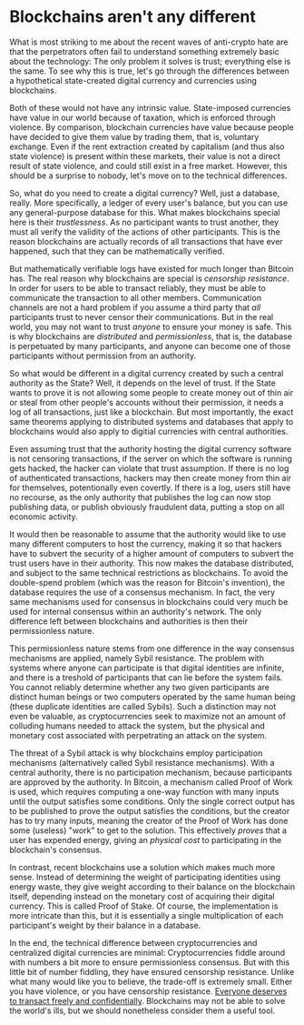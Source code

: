 # Blockchains aren't any different

What is most striking to me about the recent waves of anti-crypto hate are that
the perpetrators often fail to understand something extremely basic about the
technology: The only problem it solves is trust; everything else is the same.
To see why this is true, let's go through the differences between a
hypothetical state-created digital currency and currencies using blockchains.

Both of these would not have any intrinsic value. State-imposed currencies have
value in our world because of taxation, which is enforced through violence. By
comparison, blockchain currencies have value because people have decided to
give them value by trading them, that is, voluntary exchange. Even if the rent
extraction created by capitalism (and thus also state violence) is present
within these markets, their value is not a direct result of state violence,
and could still exist in a free market. However, this should be a surprise to
nobody, let's move on to the technical differences.

So, what do you need to create a digital currency? Well, just a database,
really. More specifically, a ledger of every user's balance, but you can use
any general-purpose database for this. What makes blockchains special here is
their *trustlessness*. As no participant wants to trust another, they must all
verify the validity of the actions of other participants. This is the reason
blockchains are actually records of all transactions that have ever happened,
such that they can be mathematically verified.

But mathematically verifiable logs have existed for much longer than Bitcoin
has. The real reason why blockchains are special is *censorship resistance*.
In order for users to be able to transact reliably, they must be able to
communicate the transaction to all other members. Communication channels are
not a hard problem if you assume a third party that *all* participants trust to
never censor their communications. But in the real world, you may not want to
trust *anyone* to ensure your money is safe. This is why blockchains are
*distributed* and *permissionless*, that is, the database is perpetuated by
many participants, and anyone can become one of those participants without
permission from an authority.

So what would be different in a digital currency created by such a central
authority as the State? Well, it depends on the level of trust. If the State
wants to prove it is not allowing some people to create money out of thin air
or steal from other people's accounts without their permission, it needs a log
of all transactions, just like a blockchain. But most importantly, the exact
same theorems applying to distributed systems and databases that apply to
blockchains would also apply to digitial currencies with central authorities.

Even assuming trust that the authority hosting the digital currency software
is not censoring transactions, if the server on which the software is running
gets hacked, the hacker can violate that trust assumption. If there is no log
of authenticated transactions, hackers may then create money from thin air for
themselves, potentionally even covertly. If there is a log, users still have
no recourse, as the only authority that publishes the log can now stop
publishing data, or publish obviously fraudulent data, putting a stop on all
economic activity.

It would then be reasonable to assume that the authority would like to use
many different computers to host the currency, making it so that hackers have
to subvert the security of a higher amount of computers to subvert the trust
users have in their authority. This now makes the database distributed, and
subject to the same technical restrictions as blockchains. To avoid the
double-spend problem (which was the reason for Bitcoin's invention), the
database requires the use of a consensus mechanism. In fact, the very same
mechanisms used for consensus in blockchains could very much be used for
internal consensus within an authority's network. The only difference left
between blockchains and authorities is then their permissionless nature.

This permissionless nature stems from one difference in the way consensus
mechanisms are applied, namely Sybil resistance. The problem with systems
where anyone can participate is that digital identities are infinite, and
there is a treshold of participants that can lie before the system fails.
You cannot reliably determine whether any two given participants are distinct
human beings or two computers operated by the same human being (these duplicate
identities are called Sybils). Such a distinction may not even be valuable, as
cryptocurrencies seek to maximize not an amount of colluding humans needed to
attack the system, but the physical and monetary cost associated with
perpetrating an attack on the system.

The threat of a Sybil attack is why blockchains employ participation mechanisms
(alternatively called Sybil resistance mechanisms). With a central authority,
there is no participation mechanism, because participants are approved by the
authority. In Bitcoin, a mechanism called Proof of Work is used, which requires
computing a one-way function with many inputs until the output satisfies some
conditions. Only the single correct output has to be published to prove the
output satisfies the conditions, but the creator has to try many inputs,
meaning the creator of the Proof of Work has done some (useless) "work" to
get to the solution. This effectively *proves* that a user has expended energy,
giving an *physical cost* to participating in the blockchain's consensus.

In contrast, recent blockchains use a solution which makes much more sense.
Instead of determining the weight of participating identities using energy
waste, they give weight according to their balance on the blockchain itself,
depending instead on the monetary cost of acquiring their digital currency.
This is called Proof of Stake. Of course, the implementation is more intricate
than this, but it is essentially a single multiplication of each participant's
weight by their balance in a database.

In the end, the technical difference between cryptocurrencies and centralized
digital currencies are minimal: Cryptocurrencies fiddle around with numbers a
bit more to ensure permissionless consensus. But with this little bit of number
fiddling, they have ensured censorship resistance. Unlike what many would like
you to believe, the trade-off is extremely small. Either you have violence, or
you have censorship resistance. [Everyone deserves to transact freely and
confidentially](crypto_is_for_criminals.html). Blockchains may not be able to
solve the world's ills, but we should nonetheless consider them a useful tool.

